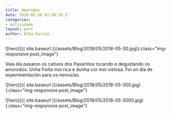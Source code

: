 ```yaml
---
title: Amorodos
date: 2018-05-30 01:50:16 Z
categories:
- actividade
layout: post
author: Alba García.
---
```


![hero]({{ site.baseurl }}/assets/Blog/2018/05/2018-05-30.jpg){:class="img-responsive post_image"}
<br>

Vaia día pasaron os cativos dos Paxariños tocando e degustando os amorodos. Unha froita moi rica e dunha cor moi vistosa. Foi un día de experimentación para os nenos/as.

![hero]({{ site.baseurl }}/assets/Blog/2018/05/2018-05-300.jpg){:class="img-responsive post_image"}
<br>

![hero]({{ site.baseurl }}/assets/Blog/2018/05/2018-05-3000.jpg){:class="img-responsive post_image"}
<br>